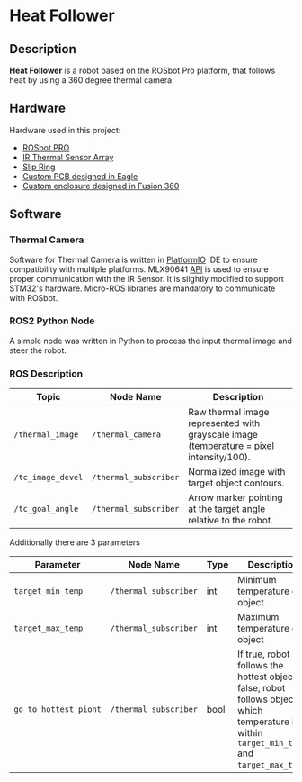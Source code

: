 # Heat Follower

## Description

**Heat Follower** is a robot based on the ROSbot Pro platform, that follows heat by using a 360 degree thermal camera.

## Hardware

Hardware used in this project:
 - [ROSbot PRO](https://husarion.com/manuals/rosbot/#rosbot-pro)
 - [IR Thermal Sensor Array](https://www.melexis.com/en/product/mlx90641/high-operating-temperature-fir-thermal-sensor-array)
 - [Slip Ring](https://www.sparkfun.com/products/13064)
 - [Custom PCB designed in Eagle](#)
 - [Custom enclosure designed in Fusion 360](#)
 
## Software

### Thermal Camera

Software for Thermal Camera is written in [PlatformIO](https://platformio.org/) IDE to ensure compatibility with multiple platforms. MLX90641 [API](https://github.com/melexis/mlx90641-library) is used to ensure proper communication with the IR Sensor. It is slightly modified to support STM32's hardware.
Micro-ROS libraries are mandatory to communicate with ROSbot.


### ROS2 Python Node

A simple node was written in Python to process the input thermal image and steer the robot.

### ROS Description

 Topic | Node Name | Description 
 --- | --- | ---
 `/thermal_image` | `/thermal_camera` | Raw thermal image represented with grayscale image (temperature = pixel intensity/100). 
 `/tc_image_devel` | `/thermal_subscriber`| Normalized image with target object contours. 
 `/tc_goal_angle` | `/thermal_subscriber`| Arrow marker pointing at the target angle relative to the robot. 
 
Additionally there are 3 parameters

 Parameter | Node Name | Type | Description
 ---  | --- | --- | ---
 `target_min_temp` | `/thermal_subscriber` | int | Minimum temperature of object 
 `target_max_temp` | `/thermal_subscriber` | int | Maximum temperature of object
 `go_to_hottest_piont` | `/thermal_subscriber` | bool | If true, robot follows the hottest object. If false, robot follows object which temperature is within `target_min_temp` and `target_max_temp`.
